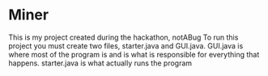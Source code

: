 # Miner
This is my project created during the hackathon, notABug
To run this project you must create two files, starter.java and GUI.java.
GUI.java is where most of the program is and is what is responsible for everything that happens.
starter.java is what actually runs the program
